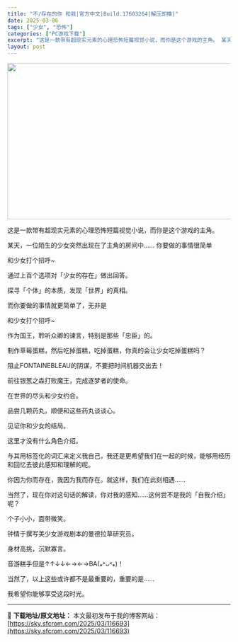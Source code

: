 ```yaml
---
title: "不/存在的你 和我|官方中文|Build.17603264|解压即撸|"
date: 2025-03-06
tags: ["少女", "恐怖"]
categories: ["PC游戏下载"]
excerpt: "这是一款带有超现实元素的心理恐怖短篇视觉小说，而你是这个游戏的主角。 某天，一位陌生的少女突然出现在了主角的房间中…… 你要做的事情很简单 和少女打个招呼~ 通过上百个选项对「少女的存在」做出回答。 探寻「个体」的本质，发现「世界」的真相。 而你要做的事情就更简单了，无非是 和少女打个招呼~ 作为国&hellip;"
layout: post
---
```


<img class="aligncenter size-full wp-image-116665" src="https://sky.sfcrom.com/wp-content/uploads/2025/03/2025030608123235.webp" alt="" width="616" height="353" />

这是一款带有超现实元素的心理恐怖短篇视觉小说，而你是这个游戏的主角。

某天，一位陌生的少女突然出现在了主角的房间中……
你要做的事情很简单

和少女打个招呼~

通过上百个选项对「少女的存在」做出回答。

探寻「个体」的本质，发现「世界」的真相。

而你要做的事情就更简单了，无非是

和少女打个招呼~

作为国王，聆听众卿的谏言，特别是那些「忠臣」的。

制作草莓蛋糕，然后吃掉蛋糕，吃掉蛋糕，你真的会让少女吃掉蛋糕吗？

阻止FONTAINEBLEAU的阴谋，不要把时间机器交出去！

前往银葱之森打败魔王，完成逐梦者的使命。

在世界的尽头和少女约会。

品尝几颗药丸，顺便和这些药丸谈谈心。

见证你和少女的结局。

这里才没有什么角色介绍。

与其用标签化的词汇来定义我自己，我还是更希望我们在一起的时候，能够用经历和回忆去彼此感知和理解的呢。

你因为你而存在，我因为我而存在。就这样，我们在此刻相遇……

当然了，现在你对这句话的解读，你对我的感知……这何尝不是我的「自我介绍」呢？

个子小小，面带微笑。

钟情于撰写美少女游戏剧本的曼德拉草研究员。

身材高挑，沉默寡言。

音游糕手但是↑↑↓↓←→←→BA(⁎˃ᴗ˂⁎)！

当然了，以上这些或许都不是最重要的，重要的是……

我希望你能够享受这段时光。

---
📖 **下载地址/原文地址：** 本文最初发布于我的博客网站：[https://sky.sfcrom.com/2025/03/116693](https://sky.sfcrom.com/2025/03/116693)
